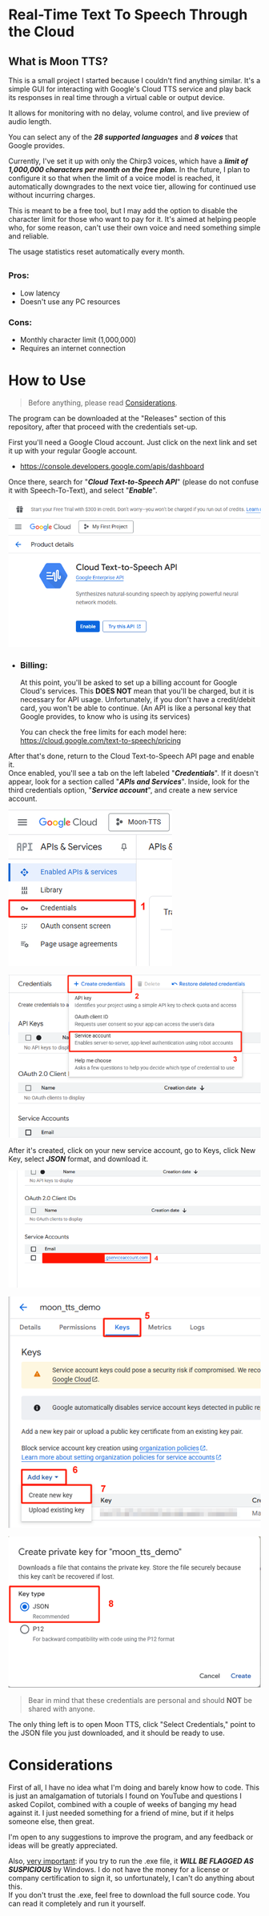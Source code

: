 # Real-Time Text To Speech Through the Cloud

## What is Moon TTS?

This is a small project I started because I couldn't find anything similar. It's a simple GUI for interacting with Google's Cloud TTS service and play back its responses in real time through a virtual cable or output device.

It allows for monitoring with no delay, volume control, and live preview of audio length.

You can select any of the ***28 supported languages*** and ***8 voices*** that Google provides.

Currently, I've set it up with only the Chirp3 voices, which have a ***limit of 1,000,000 characters per month on the free plan.*** In the future, I plan to configure it so that when the limit of a voice model is reached, it automatically downgrades to the next voice tier, allowing for continued use without incurring charges.

This is meant to be a free tool, but I may add the option to disable the character limit for those who want to pay for it. It's aimed at helping people who, for some reason, can't use their own voice and need something simple and reliable.

The usage statistics reset automatically every month.

##

### Pros:

- Low latency
- Doesn't use any PC resources

### Cons:

- Monthly character limit (1,000,000)
- Requires an internet connection

##

# How to Use

> Before anything, please read [Considerations](#considerations).

The program can be downloaded at the "Releases" section of this repository, after that proceed with the credentials set-up.

First you'll need a Google Cloud account. Just click on the next link and set it up with your regular Google account.

- https://console.developers.google.com/apis/dashboard

Once there, search for "***Cloud Text-to-Speech API***" (please do not confuse it with Speech-To-Text), and select "***Enable***".

<picture><source srcset="readme assets/example0.png"/><img src="readme assets/example0.png" alt="Example instructions"/></picture>

- ### Billing:

    At this point, you'll be asked to set up a billing account for Google Cloud's services. This **DOES NOT** mean that you'll be charged, but it is necessary for API usage. Unfortunately, if you don't have a credit/debit card, you won't be able to continue. (An API is like a personal key that Google provides, to know who is using its services)

    You can check the free limits for each model here:\
    https://cloud.google.com/text-to-speech/pricing

After that's done, return to the Cloud Text-to-Speech API page and enable it.\
Once enabled, you'll see a tab on the left labeled "***Credentials***". If it doesn't appear, look for a section called "***APIs and Services***". Inside, look for the third credentials option, "***Service account***", and create a new service account.

<picture><source srcset="readme assets/example1.png"/><img src="readme assets/example1.png" alt="Example instructions"/></picture>

<picture><source srcset="readme assets/example2.png"/><img src="readme assets/example2.png" alt="Example instructions"/></picture>

After it's created, click on your new service account, go to Keys, click New Key, select ***JSON*** format, and download it.

<picture><source srcset="readme assets/example3.png"/><img src="readme assets/example3.png" alt="Example instructions"/></picture>

<picture><source srcset="readme assets/example4.png"/><img src="readme assets/example4.png" alt="Example instructions"/></picture>

<picture><source srcset="readme assets/example5.png"/><img src="readme assets/example5.png" alt="Example instructions"/></picture>

> Bear in mind that these credentials are personal and should **NOT** be shared with anyone.

The only thing left is to open Moon TTS, click "Select Credentials," point to the JSON file you just downloaded, and it should be ready to use.

# Considerations

First of all, I have no idea what I'm doing and barely know how to code. This is just an amalgamation of tutorials I found on YouTube and questions I asked Copilot, combined with a couple of weeks of banging my head against it. I just needed something for a friend of mine, but if it helps someone else, then great.

I'm open to any suggestions to improve the program, and any feedback or ideas will be greatly appreciated.

Also, <ins>very important</ins>: if you try to run the .exe file, it ***WILL BE FLAGGED AS SUSPICIOUS*** by Windows. I do not have the money for a license or company certification to sign it, so unfortunately, I can't do anything about this.\
If you don't trust the .exe, feel free to download the full source code. You can read it completely and run it yourself.
